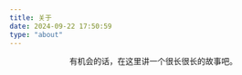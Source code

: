 ```yaml
---
title: 关于
date: 2024-09-22 17:50:59
type: "about"
---
```

<script async src="https://npm.elemecdn.com/tzy-blog/lib/js/other/sakura.js"></script>
<p style="text-align: center;">有机会的话，在这里讲一个很长很长的故事吧。</p>
